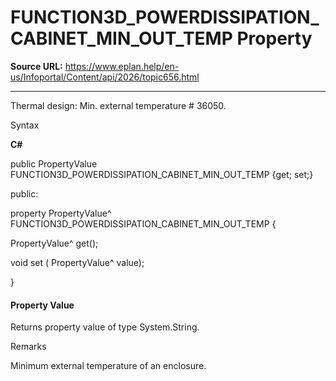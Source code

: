 # FUNCTION3D_POWERDISSIPATION_CABINET_MIN_OUT_TEMP Property

**Source URL:** https://www.eplan.help/en-us/Infoportal/Content/api/2026/topic656.html

---

Thermal design: Min. external temperature # 36050.

Syntax

**C#**



public PropertyValue FUNCTION3D_POWERDISSIPATION_CABINET_MIN_OUT_TEMP {get; set;}

public:

property PropertyValue^ FUNCTION3D_POWERDISSIPATION_CABINET_MIN_OUT_TEMP {

   PropertyValue^ get();

   void set (    PropertyValue^ value);

}


#### Property Value

Returns property value of type System.String.

Remarks

Minimum external temperature of an enclosure.
